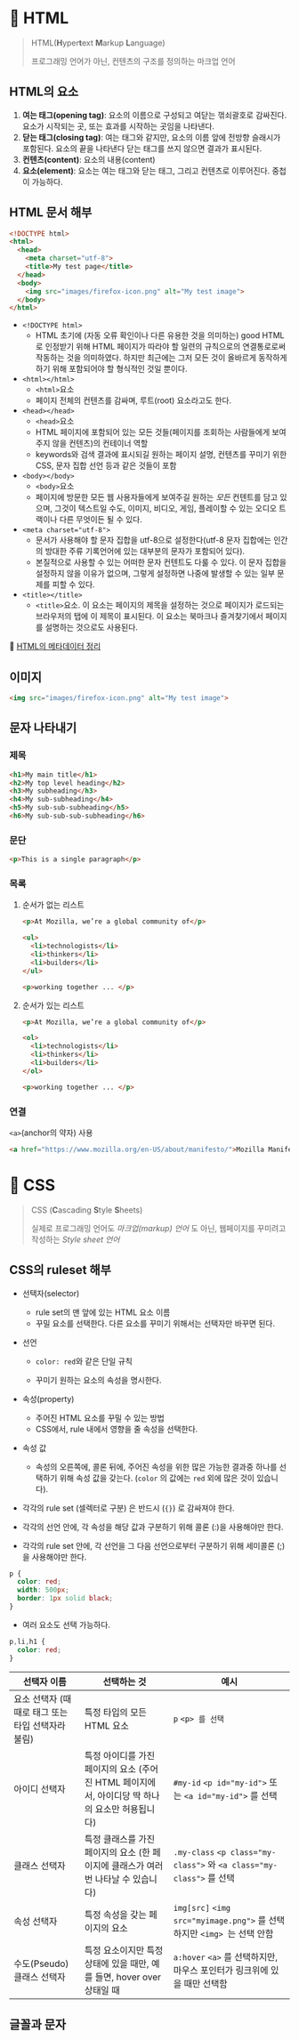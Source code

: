 # 🦕 HTML

> HTML(**H**yper**t**ext **M**arkup **L**anguage)
>
> 프로그래밍 언어가 아닌, 컨텐츠의 구조를 정의하는 마크업 언어



## HTML의 요소

1. **여는 태그(opening tag)**: 요소의 이름으로 구성되고 여닫는 꺾쇠괄호로 감싸진다. 요소가 시작되는 곳, 또는 효과를 시작하는 곳임을 나타낸다.
2. **닫는 태그(closing tag)**: 여는 태그와 같지만, 요소의 이름 앞에 전방향 슬래시가 포함된다. 요소의 끝을 나타낸다 닫는 태그를 쓰지 않으면 결과가 표시된다.
3. **컨텐츠(content)**: 요소의 내용(content)
4. **요소(element)**: 요소는 여는 태그와 닫는 태그, 그리고 컨텐츠로 이루어진다. 중첩이 가능하다.



## HTML 문서 해부

```html
<!DOCTYPE html>
<html>
  <head>
    <meta charset="utf-8">
    <title>My test page</title>
  </head>
  <body>
    <img src="images/firefox-icon.png" alt="My test image">
  </body>
</html>
```

- `<!DOCTYPE html>` 
  - HTML 초기에 (자동 오류 확인이나 다른 유용한 것을 의미하는) good HTML로 인정받기 위해 HTML 페이지가 따라야 할 일련의 규칙으로의 연결통로로써 작동하는 것을 의미하였다. 하지만 최근에는 그저 모든 것이 올바르게 동작하게 하기 위해 포함되어야 할 형식적인 것일 뿐이다.
- `<html></html>` 
  - `<html>`요소
  - 페이지 전체의 컨텐츠를 감싸며, 루트(root) 요소라고도 한다.
- `<head></head>`
  - `<head>`요소
  - HTML 페이지에 포함되어 있는 모든 것들(페이지를 조회하는 사람들에게 보여주지 않을 컨텐츠)의 컨테이너 역할
  - keywords와 검색 결과에 표시되길 원하는 페이지 설명, 컨텐츠를 꾸미기 위한 CSS, 문자 집합 선언 등과 같은 것들이 포함
- `<body></body>`
  - `<body>`요소
  - 페이지에 방문한 모든 웹 사용자들에게 보여주길 원하는 *모든* 컨텐트를 담고 있으며, 그것이 텍스트일 수도, 이미지, 비디오, 게임, 플레이할 수 있는 오디오 트랙이나 다른 무엇이든 될 수 있다.
- `<meta charset="utf-8">`
  - 문서가 사용해야 할 문자 집합을 utf-8으로 설정한다(utf-8 문자 집합에는 인간의 방대한 주류 기록언어에 있는 대부분의 문자가 포함되어 있다).
  - 본질적으로 사용할 수 있는 어떠한 문자 컨텐트도 다룰 수 있다. 이 문자 집합을 설정하지 않을 이유가 없으며, 그렇게 설정하면 나중에 발생할 수 있는 일부 문제를 피할 수 있다.
- `<title></title>` 
  - `<title>`요소. 이 요소는 페이지의 제목을 설정하는 것으로 페이지가 로드되는 브라우저의 탭에 이 제목이 표시된다. 이 요소는 북마크나 즐겨찾기에서 페이지를 설명하는 것으로도 사용된다.



🌴 [HTML의 메타데이터 정리]()




## 이미지

```html
<img src="images/firefox-icon.png" alt="My test image">
```



## 문자 나타내기

### 제목

```html
<h1>My main title</h1>
<h2>My top level heading</h2>
<h3>My subheading</h3>
<h4>My sub-subheading</h4>
<h5>My sub-sub-subheading</h5>
<h6>My sub-sub-sub-subheading</h6>
```



### 문단

```html
<p>This is a single paragraph</p>
```



### 목록

1. 순서가 없는 리스트

   ```html
   <p>At Mozilla, we’re a global community of</p>
   
   <ul>
     <li>technologists</li>
     <li>thinkers</li>
     <li>builders</li>
   </ul>
   
   <p>working together ... </p>
   ```

   

2. 순서가 있는 리스트

   ```html
   <p>At Mozilla, we’re a global community of</p>
   
   <ol>
     <li>technologists</li>
     <li>thinkers</li>
     <li>builders</li>
   </ol>
   
   <p>working together ... </p>
   
   ```

   

### 연결

`<a>`(anchor의 약자) 사용

```html
<a href="https://www.mozilla.org/en-US/about/manifesto/">Mozilla Manifesto</a>
```





# 🦖 CSS

> CSS (**C**ascading **S**tyle **S**heets)
>
> 실제로 프로그래밍 언어도 *마크업(markup) 언어* 도 아닌, 웹페이지를 꾸미려고 작성하는 *Style sheet 언어* 



## CSS의 ruleset 해부

- 선택자(selector)

  - rule set의 맨 앞에 있는 HTML 요소 이름
  - 꾸밀 요소를 선택한다. 다른 요소를 꾸미기 위해서는 선택자만 바꾸면 된다.

- 선언

  - `color: red`와 같은 단일 규칙

  - 꾸미기 원하는 요소의 속성을 명시한다.

- 속성(property)

  - 주어진 HTML 요소를 꾸밀 수 있는 방법
  - CSS에서, rule 내에서 영향을 줄 속성을 선택한다.

- 속성 값

  - 속성의 오른쪽에, 콜론 뒤에, 주어진 속성을 위한 많은 가능한 결과중 하나를 선택하기 위해 속성 값을 갖는다. (`color` 의 값에는 `red` 외에 많은 것이 있습니다).

- 각각의 rule set (셀렉터로 구분) 은 반드시 (`{}`) 로 감싸져야 한다.

- 각각의 선언 안에, 각 속성을 해당 값과 구분하기 위해 콜론 (:)을 사용해야만 한다.

- 각각의 rule set 안에, 각 선언을 그 다음 선언으로부터 구분하기 위해 세미콜론 (;)을 사용해야만 한다.

```css
p {
  color: red;
  width: 500px;
  border: 1px solid black;
}
```

- 여러 요소도 선택 가능하다.

```css
p,li,h1 {
  color: red;
}
```

| 선택자 이름                                       | 선택하는 것                                                  | 예시                                                         |
| ------------------------------------------------- | ------------------------------------------------------------ | ------------------------------------------------------------ |
| 요소 선택자 (때때로 태그 또는 타입 선택자라 불림) | 특정 타입의 모든 HTML 요소                                   | `p` `<p> 를 선택`                                            |
| 아이디 선택자                                     | 특정 아이디를 가진 페이지의 요소 (주어진 HTML 페이지에서, 아이디당 딱 하나의 요소만 허용됩니다) | `#my-id` `<p id="my-id">` 또는 `<a id="my-id">` 를 선택      |
| 클래스 선택자                                     | 특정 클래스를 가진 페이지의 요소 (한 페이지에 클래스가 여러번 나타날 수 있습니다) | `.my-class` `<p class="my-class">` 와 `<a class="my-class">` 를 선택 |
| 속성 선택자                                       | 특정 속성을 갖는 페이지의 요소                               | `img[src]` `<img src="myimage.png">` 를 선택하지만 `<img> `는 선택 안함 |
| 수도(Pseudo) 클래스 선택자                        | 특정 요소이지만 특정 상태에 있을 때만, 예를 들면, hover over 상태일 때 | `a:hover` `<a>` 를 선택하지만, 마우스 포인터가 링크위에 있을 때만 선택함 |



## 글꼴과 문자





